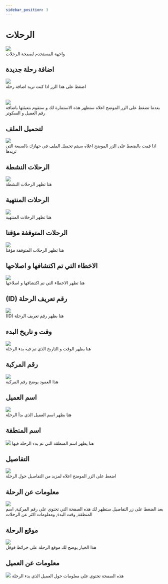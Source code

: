 ```yaml
---
sidebar_position: 3
---
```

# الرحلات

<img src="../img/Rides/rides.png"/>
<br/>
واجهة المستخدم لصفحة الرحلات

## اضافة رحلة جديدة
<img src="../img/Rides/rides16.png"/>
<br/>
اضغط على هذا الزر اذا كنت تريد اضافة رحلة
<br/>
<br/>
<br/>

<img src="../img/Rides/rides17.png"/>
<br/>
بعدما تضغط على الزر الموضح اعلاه ستظهر هذه الاستمارة لك و ستقوم بتعبئتها باضافة رقم العميل و السكوتر

## لتحميل الملف
<img src="../img/Rides/rides15.png"/>
<br/>
اذا قمت بالضغط على الزر الموضح اعلاه سيتم تحميل الملف في جهازك بالصيغة التي تريدها



## الرحلات النشطة
<img src="../img/Rides/rides18.png"/>
<br/>
هنا تظهر الرحلات النشطة 

## الرحلات المنتهية
<img src="../img/Rides/rides3.png"/>
<br/>
هنا تظهر الرحلات المنتهية

## الرحلات المتوقفة مؤقتا
<img src="../img/Rides/rides4.png"/>
<br/>
هنا تظهر الرحلات المتوقفة مؤقتا

## الاخطاء التي تم اكتشافها و اصلاحها
<img src="../img/Rides/rides5.png"/>
<br/>
هنا تظهر الاخطاء التي تم اكتشافها و اصلاحها

## (ID) رقم تعريف الرحلة
<img src="../img/Rides/rides6.png"/>
<br/>
(ID) هنا يظهر رقم تعريف الرحلة

## وقت و تاريخ البدء
<img src="../img/Rides/rides7.png"/>
<br/>
هنا يظهر الوقت و التاريخ الذي تم فيه بدء الرحلة

## رقم المركبة
<img src="../img/Rides/rides8.png"/>
<br/>
هذا العمود يوضح رقم المركبة

## اسم العميل 
<img src="../img/Rides/rides9.png"/>
<br/>
هنا يظهر اسم العميل الذي بدأ الرحلة

## اسم المنطقة
<img src="../img/Rides/rides10.png"/>
هنا يظهر اسم المنطقة التي تم بدء الرحلة فيها

## التفاصيل
<img src="../img/Rides/rides20.png"/>
<br/>
اضغط على الزر الموضح اعلاه لمزيد من التفاصيل حول الرحلة

## معلومات عن الرحلة
<img src="../img/Rides/rides21.png"/>
<br/>
بعد الضغط على زر التفاصيل ستظهر لك هذه الصفحة التي تحتوي على رقم المركبة, اسم المنطقة, وقت البدء, ومعلومات اكثر عن الرحلات
<br/>

## موقع الرحلة
<img src="../img/Rides/rides22.png"/>
<br/>
هذا الخيار يوضح لك موقع الرحلة على خرائط قوقل


## معلومات عن العميل 
<img src="../img/Rides/rides23.png"/>
هذه الصفحة تحتوي على معلومات حول العميل الذي بدء الرحلة







